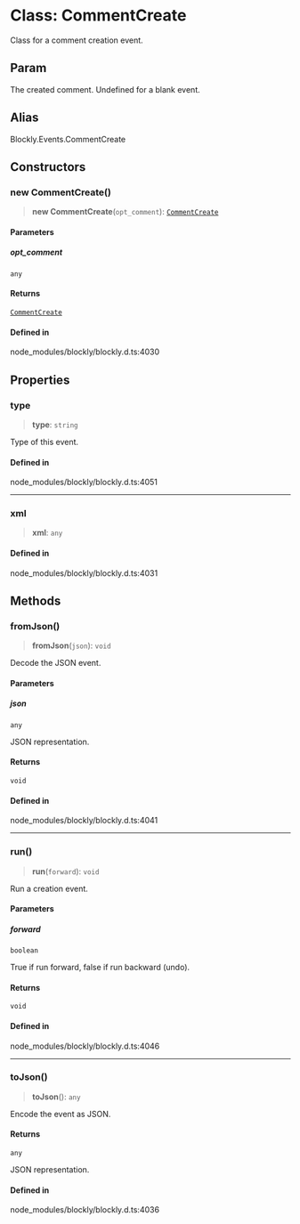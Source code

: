 # Class: CommentCreate

Class for a comment creation event.

## Param

The created comment.
Undefined for a blank event.

## Alias

Blockly.Events.CommentCreate

## Constructors

### new CommentCreate()

> **new CommentCreate**(`opt_comment`): [`CommentCreate`](CommentCreate.md)

#### Parameters

##### opt_comment

`any`

#### Returns

[`CommentCreate`](CommentCreate.md)

#### Defined in

node_modules/blockly/blockly.d.ts:4030

## Properties

### type

> **type**: `string`

Type of this event.

#### Defined in

node_modules/blockly/blockly.d.ts:4051

---

### xml

> **xml**: `any`

#### Defined in

node_modules/blockly/blockly.d.ts:4031

## Methods

### fromJson()

> **fromJson**(`json`): `void`

Decode the JSON event.

#### Parameters

##### json

`any`

JSON representation.

#### Returns

`void`

#### Defined in

node_modules/blockly/blockly.d.ts:4041

---

### run()

> **run**(`forward`): `void`

Run a creation event.

#### Parameters

##### forward

`boolean`

True if run forward, false if run backward (undo).

#### Returns

`void`

#### Defined in

node_modules/blockly/blockly.d.ts:4046

---

### toJson()

> **toJson**(): `any`

Encode the event as JSON.

#### Returns

`any`

JSON representation.

#### Defined in

node_modules/blockly/blockly.d.ts:4036
